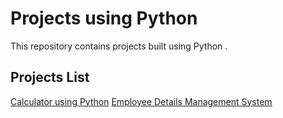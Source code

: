 # Projects using Python 

This repository contains projects built using Python .

## Projects List 

[Calculator using Python](https://github.com/Pavankumarchittiprolu/Python-projects/tree/main/calculator)
[Employee Details Management System](https://github.com/Pavankumarchittiprolu/Python-projects/tree/main/emp_system)

